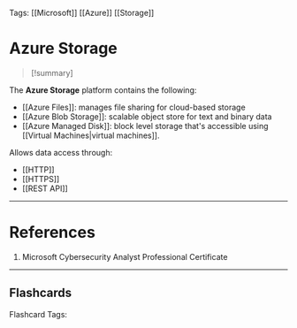 Tags: [[Microsoft]] [[Azure]] [[Storage]]
# Azure Storage

> [!summary] 
> 

The **Azure Storage** platform contains the following:
- [[Azure Files]]: manages file sharing for cloud-based storage
- [[Azure Blob Storage]]: scalable object store for text and binary data
- [[Azure Managed Disk]]: block level storage that's accessible using [[Virtual Machines|virtual machines]].

Allows data access through:
- [[HTTP]]
- [[HTTPS]]
- [[REST API]]

---
# References

1. Microsoft Cybersecurity Analyst Professional Certificate

___
## Flashcards

Flashcard Tags:
